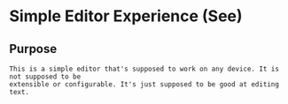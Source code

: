 # Simple Editor Experience (See)
## Purpose
    
    This is a simple editor that's supposed to work on any device. It is not supposed to be
    extensible or configurable. It's just supposed to be good at editing text.
